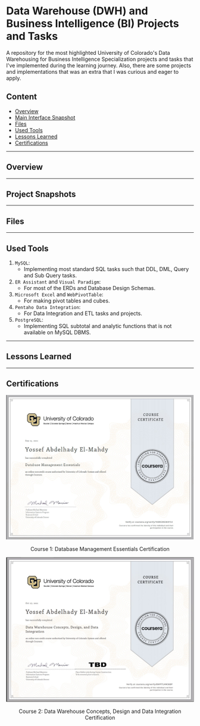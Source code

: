 # Data Warehouse (DWH) and Business Intelligence (BI) Projects and Tasks
A repository for the most highlighted University of Colorado's Data Warehousing for Business Intelligence Specialization projects and tasks that I've implemented during the learning journey. Also, there are some
projects and implementations that was an extra that I was curious and eager to apply.   

## Content
- [Overview](#overview)
- [Main Interface Snapshot](#project-snapshots)
- [Files](#files)
- [Used Tools](#used-tools)
- [Lessons Learned](#lessons-learned)
- [Certifications](#certifications)


--------------------------------------
## Overview


--------------------------------------
## Project Snapshots



--------------------------------------
## Files



---------------------------------------
## Used Tools
1. `MySQL`:
   - Implementing most standard SQL tasks such that DDL, DML, Query and Sub Query tasks.  
2. `ER Assistant` and `Visual Paradigm`:
   - For most of the ERDs and Database Design Schemas.
3. `Microsoft Excel` and `WebPivotTable`:
    - For making pivot tables and cubes.
4. `Pentaho Data Integration`:
   - For Data Integration and ETL tasks and projects.  
5. `PostgreSQL`:
   - Implementing SQL subtotal and analytic functions that is not available on MySQL DBMS.
--------------------------------------
## Lessons Learned


--------------------------------------
## Certifications
![Course 1: Database Management Essentials Certification](https://github.com/yossef-elmahdy/DWH-and-BI-Specialization-Projects-and-Tasks/blob/master/Certifications/Certifications_Screenshots/Course1.jpg)
<p align="center">
    Course 1: Database Management Essentials Certification  
</p>

![Course 2: Data Warehouse Concepts, Design and Data Integration Certification](https://github.com/yossef-elmahdy/DWH-and-BI-Specialization-Projects-and-Tasks/blob/master/Certifications/Certifications_Screenshots/Course2.jpg)
<p align="center">
    Course 2: Data Warehouse Concepts, Design and Data Integration Certification
</p>
